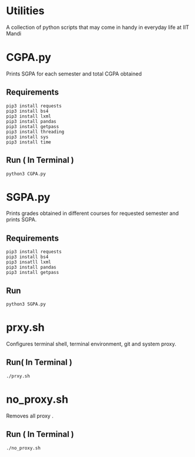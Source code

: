 # Utilities
A collection of python scripts that may come in handy in everyday life at IIT Mandi

# CGPA.py
Prints SGPA for each semester and total CGPA obtained
## Requirements
```
pip3 install requests
pip3 install bs4
pip3 install lxml
pip3 install pandas
pip3 install getpass
pip3 install threading
pip3 install sys
pip3 install time
```
## Run ( In Terminal )
```
python3 CGPA.py
```
# SGPA.py
Prints grades obtained in different courses for requested semester and prints SGPA.
## Requirements
```
pip3 install requests
pip3 install bs4
pip3 insatll lxml
pip3 install pandas
pip3 install getpass
```
## Run
```
python3 SGPA.py
```

# prxy.sh
Configures terminal shell, terminal environment, git and system proxy.
## Run( In Terminal )
```
./prxy.sh
```

# no_proxy.sh
Removes all proxy .
## Run ( In Terminal )
```
./no_proxy.sh
```
